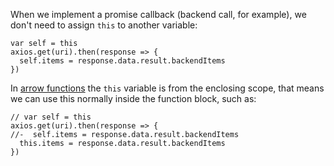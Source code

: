 When we implement a promise callback (backend call, for example), we don't need to assign `this` to another variable:

```es6
var self = this
axios.get(uri).then(response => {
  self.items = response.data.result.backendItems
})
```
In [arrow functions](https://developer.mozilla.org/en-US/docs/Web/JavaScript/Reference/Functions/Arrow_functions#Syntax) the `this` variable is from the enclosing scope, that means we can use this normally inside the function block, such as:
```es6
// var self = this
axios.get(uri).then(response => {
//-  self.items = response.data.result.backendItems
  this.items = response.data.result.backendItems
})
```
